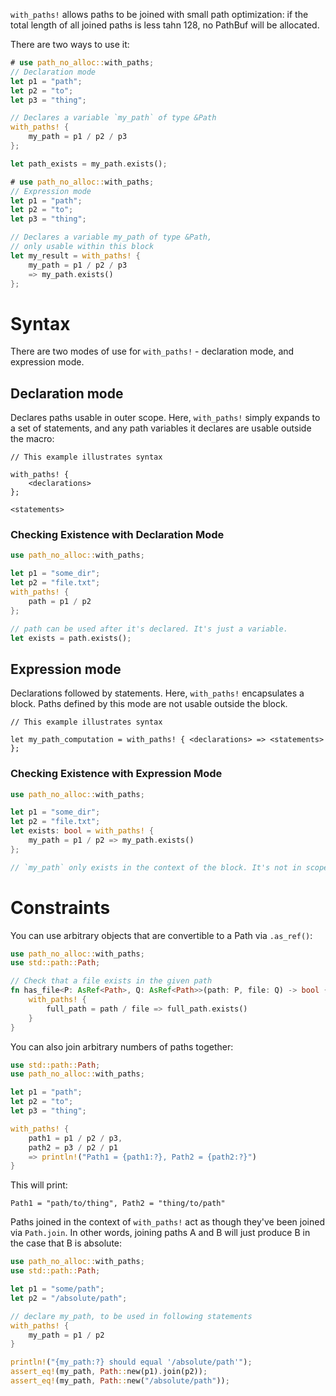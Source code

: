`with_paths!` allows paths to be joined with small path optimization: if the
total length of all joined paths is less tahn 128, no PathBuf will be allocated.

There are two ways to use it:

```rust
# use path_no_alloc::with_paths;
// Declaration mode
let p1 = "path";
let p2 = "to";
let p3 = "thing";

// Declares a variable `my_path` of type &Path
with_paths! {
    my_path = p1 / p2 / p3
};

let path_exists = my_path.exists();
```

```rust
# use path_no_alloc::with_paths;
// Expression mode
let p1 = "path";
let p2 = "to";
let p3 = "thing";

// Declares a variable my_path of type &Path,
// only usable within this block
let my_result = with_paths! {
    my_path = p1 / p2 / p3
    => my_path.exists()
};
```

# Syntax

There are two modes of use for `with_paths!` - declaration
mode, and expression mode.

## Declaration mode

Declares paths usable in outer scope. Here, `with_paths!` simply expands to a
set of statements, and any path variables it declares are usable outside the
macro:

```rust,compile_fail
// This example illustrates syntax

with_paths! {
    <declarations>
};

<statements>
```

### Checking Existence with Declaration Mode

```rust
use path_no_alloc::with_paths;

let p1 = "some_dir";
let p2 = "file.txt";
with_paths! {
    path = p1 / p2
};

// path can be used after it's declared. It's just a variable.
let exists = path.exists();
```

## Expression mode

Declarations followed by statements. Here, `with_paths!` encapsulates a block.
Paths defined by this mode are not usable outside the block.

```rust,compile_fail
// This example illustrates syntax

let my_path_computation = with_paths! { <declarations> => <statements> };
```

### Checking Existence with Expression Mode

```rust
use path_no_alloc::with_paths;

let p1 = "some_dir";
let p2 = "file.txt";
let exists: bool = with_paths! {
    my_path = p1 / p2 => my_path.exists()
};

// `my_path` only exists in the context of the block. It's not in scope anymore.
```

# Constraints

You can use arbitrary objects that are convertible to a Path via `.as_ref()`:

```rust
use path_no_alloc::with_paths;
use std::path::Path;

// Check that a file exists in the given path
fn has_file<P: AsRef<Path>, Q: AsRef<Path>>(path: P, file: Q) -> bool {
    with_paths! {
        full_path = path / file => full_path.exists()
    }
}
```

You can also join arbitrary numbers of paths together:

```rust
use std::path::Path;
use path_no_alloc::with_paths;

let p1 = "path";
let p2 = "to";
let p3 = "thing";

with_paths! {
    path1 = p1 / p2 / p3,
    path2 = p3 / p2 / p1
    => println!("Path1 = {path1:?}, Path2 = {path2:?}")
}
```

This will print:

```output
Path1 = "path/to/thing", Path2 = "thing/to/path"
```

Paths joined in the context of `with_paths!` act as though they've been joined
via `Path.join`. In other words, joining paths A and B will just produce B in
the case that B is absolute:

```rust
use path_no_alloc::with_paths;
use std::path::Path;

let p1 = "some/path";
let p2 = "/absolute/path";

// declare my_path, to be used in following statements
with_paths! {
    my_path = p1 / p2
}

println!("{my_path:?} should equal '/absolute/path'");
assert_eq!(my_path, Path::new(p1).join(p2));
assert_eq!(my_path, Path::new("/absolute/path"));
```
